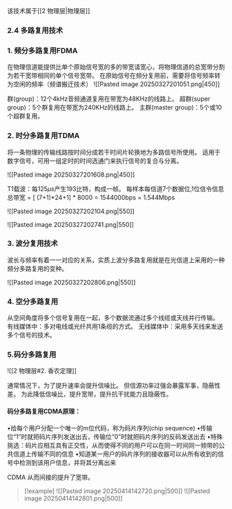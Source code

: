 该技术属于[[2 物理层|物理层]]
### 2.4 多路复用技术
### 1. 频分多路复用FDMA
在物理信道能提供比单个原始信号宽的多的带宽请宽心，将物理信道的总宽带分割为若干宽带相同的单个信号宽带。
在原始信号在频分复用前，需要将信号频率转为空闲的频率（频谱搬迁技术）
![[Pasted image 20250327201051.png|450]]

群(group)：12个4kHz音频通道复用在带宽为48KHz的线路上。
超群(super group)：5个群复用在带宽为240KHz的线路上。
主群(master group)：5个或10个超群复用。

### 2. 时分多路复用TDMA
将一条物理的传输线路按时间分成若干时间片轮换地为多路信号所使用。
适用于数字信号，可用一组定时的时间选通门来执行信号的复合与分离。

![[Pasted image 20250327201608.png|450]]

T1载波：每125$\mu s$产生193比特，构成一帧。
每样本每信道7个数据位,1位信令信息
总带宽 = [ (7+1)*24+1] * 8000 = 1544000bps = 1.544Mbps

![[Pasted image 20250327202104.png|550]]

![[Pasted image 20250327202741.png|550]]
### 3. 波分复用技术
波长与频率有着一一对应的关系，实质上波分多路复用就是在光信道上采用的一种频分多路复用的变种。

![[Pasted image 20250327202806.png|550]]
### 4. 空分多路复用
从空间角度将多个信号复用在一起，多个数据流通过多个线缆或天线并行传输。
有线媒体中：多对电线或光纤共用1条缆的方式。
无线媒体中：采用多天线来发送多个信号的技术。


### 5.码分多路复用
![[2 物理层#2. 香农定理]]

通常情况下，为了提升速率会提升信噪比。
但信源功率过强会暴露军事，隐蔽性差。
为此降低信噪比，提升宽带，提升抗干扰能力且隐蔽性。

#### 码分多路复用CDMA原理：
•给每个用户分配一个唯一的m位代码，称为码片序列(chip sequence)
•传输位“1”时就把码片序列发送出去，传输位“0”时就把码片序列的反码发送出去
•特殊挑选：码片应相互具有正交性，从而使得不同的用户可以在同一时间同一频带的公共信道上传输不同的信息
•知道某一用户的码片序列的接收器可以从所有收到的信号中检测到该用户信息，并将其分离出来

CDMA 从而间接的提升了宽带。

> [!example]
> ![[Pasted image 20250414142720.png|500]]
> ![[Pasted image 20250414142801.png|500]]